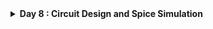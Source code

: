 <details>
  <Summary><strong> Day 8 : Circuit Design and Spice Simulation</strong></summary>

## SPICE Simulation
SPICE (Simulation Program with Integrated Circuit Emphasis) is a powerful simulation tool developed at UC Berkeley in the early 1970’s, used in electronics design to model and analyze the behavior of electronic circuits before they are physically built.

The input file is often called a ***SPICE deck*** and each line is called a ***card*** because it was once provided to a mainframe as a deck of punch cards.

A circuit simulator is provided with an input file that contains:
- A *netlist* consisting of components and nodes detailing the circuit connectivity.
- The netlist can be entered by hand or extracted from a circuit schematic or layout in a CAD program.
- Component behaviour by means of *device models* and *model parameters*.
- The Initial state of the circuit -- *initial conditions*
- Inputs to the circuit, called *stimulus*
- *Simulation options* & *analysis commands* that explain the type of simulation to be run.

### Why Use SPICE?  
- **Verify Correctness**: Check that every gate, bias network or feedback loop operates as intended under realistic device models—catching design errors early.  
- **Predict Performance**: Run DC sweeps and transient analyses to extract rise/fall times, propagation delays, bandwidth and short-circuit currents—critical for digital timing closure and analog bandwidth planning. 
- **Assess Power**: Quantify dynamic and leakage power across supply-voltage, temperature and process corners to guide low-power design choices.
- **Explore Variability**: Use parametric and Monte Carlo studies to probe component tolerances, layout parasitics and manufacturing variation—refining margins before tape-out.

### Common Spice Elements and Spice Units

![Alt Text](images/spice_elements.png)
![Alt Text](images/units.png)

### Inverter Circuit

An inverter is a simple circuit that reverses the input signal:
- Uses two transistors: PMOS and NMOS.
- PMOS connects to the power supply (VDD), NMOS connects to ground (GND).
- Both transistors have their gates connected to the input and their drains connected to the output.

Operation:
- When the input is high, the NMOS transistor conducts, making the output low.
- When the input is low, the PMOS transistor conducts, making the output high.

Role of SPICE in Inverter Design
- Functionality Check: Verify that the inverter correctly flips the input signal.
- Timing Analysis: Measure how quickly the inverter responds to changes in the input.
- Power Analysis: Determine the power usage of the inverter during operation.

SPICE simulations are essential for designing circuits that are reliable and efficient. They help identify issues early and allow for optimization before the physical circuit is built.

**CMOS Inverter Circuit Diagram**

This schematic shows a standard CMOS inverter:
![Alt Text](images/inverter_schematic.png)
- Vin is applied to both PMOS and NMOS gates.
- Vout is taken at the common drain node.
- PMOS connects from VDD to the output.
- NMOS connects from the output to VSS (GND).
- C<sub>L</sub> represents the load capacitance, mimicking the next stage or parasitic load.

### SPICE Simulation Results of Inverter Circuit
![Alt Text](images/inverter_characteristics.png)

### Understanding Delay Tables

## NMOS Transistor - Basic Element in Circuit Design

![Alt Text](images/nmos_basic_structure.png)
This diagram shows a cross-section of an n-channel MOSFET (NMOS) and labels its key regions and terminals:
- *P-substrate (Body, B)*: The bulk of the device is a p-type silicon wafer. It’s typically tied to the lowest potential (ground) in an NMOS circuit.
- *n⁺ Source (S)* and *Drain (D)* Regions: Heavily doped n-type diffusion areas implanted into the p-substrate. Source is where electrons enter; drain is where they exit when the device is on.
- *Gate (G) and Gate Oxide*: Gate Oxide is very thin insulating layer of SiO₂ that separates the gate electrode from the silicon while Poly-Si (or metal) Gate is a conductive layer deposited on top of the oxide; applying voltage here controls the channel.

![Alt Text](images/nmos_threshold1_SD_gnd.png)
This diagram illustrates the NMOS transistor in its off (zero‐gate‐bias) condition and how the threshold voltage is defined. 
-  Here, with *all four terminals—gate, source, drain, and substrate—tied to ground*. With the gate-to-source voltage at zero, no inversion layer forms beneath teh thin silicon oxide gate dielectric, so the channel remains *non-conductive*.
-  At the same time, the p–n junctions between the n⁺ source/drain regions and the p-type substrate behave like reverse-biased diodes, blocking any current path from source to drain. In effect, the transistor presents a very high resistance between its source and drain.

The **threshold voltage (Vₜ)**, is defined as the minimum gate-to-source voltage required to attract enough electrons to the oxide interface to invert the channel region; only when V₍GS₎ rises above Vₜ does the device switch on and allow current to flow.

![Alt Text](images/nmos_threshold3.png)
**Applying +V<sub>GS</sub>**  
  As the gate voltage rises above 0 V, the gate electrode becomes positively charged.  
- **Hole Depletion**: The electric field repels p-type holes away from the silicon–oxide interface, widening the depletion region beneath the gate.  
- **Electron Attraction**: Negative carriers (electrons) from the n⁺ source/drain diffuse toward the gate region, beginning to accumulate at the silicon surface.  
- **Onset of Inversion** : These accumulated electrons form the first “inversion layer” under the oxide—setting the stage for a continuous channel once V<sub>GS</sub> reaches the threshold voltage.

![Alt Text](images/nmos_threshold4.png)
**Further Increase in V<sub>GS</sub>**  
  Once V<sub>GS</sub> exceeds V<sub>t</sub>, the inversion channel is already established.  
- **Stable Depletion Width** : The depletion region under the gate stops widening—additional gate bias doesn’t deepen depletion.  
- **Electron Supply from Source/Drain** : Electrons from the heavily doped n⁺ source/drain regions fill the channel region beneath the gate.  
- **Conductivity ∝ (V<sub>GS</sub> − V<sub>t</sub>)** : The density of mobile electrons in the channel increases with V<sub>GS</sub>, lowering channel resistance and boosting drain current for a given V<sub>DS</sub>.

### Effect of Subtrate/ Body Bias on Threshold Voltage
*What is Body Effect?*

Whenever there is a voltage (potential) difference between the source and substrate (body), this leads to an increase or decrease in the threshold voltage of the transistor. This is called a “body effect.”

The images shows the comparison of NMOS operation with V<sub>sb</sub> = 0 and V<sub>sb</sub> = positive value
![Alt Text](images/body_effect_1.png)
![Alt Text](images/body_effect_2.png)
![Alt Text](images/body_effect_3.png)
When V<sub>sb</sub> = 0, normal channel formation happens as V<sub>gs</sub> increases.
When V<sub>sb</sub> > 0, an additional reverse bias is introduced between Source and Body (substrate).
- This increases the threshold voltage (V<sub>th</sub>).
- The depletion layer near Source becomes wider.
- More V<sub>gs</sub> is required to turn ON the transistor (stronger inversion).
This effect is known as the *Body Effect* or *Substrate Bias Effect*.
![Alt Text](images/body_effect_4.png)
**Threshold Voltage Equation considering Body Bias:**
![Alt Text](images/body_effect_5.png)

### Resistive/ Linear/ Triode Region of Operation
#### Drift current theory

### Saturation/ Pinch-Off Region of Operation














